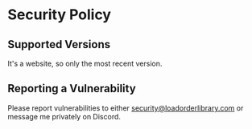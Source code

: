 # Security Policy

## Supported Versions

It's a website, so only the most recent version.

## Reporting a Vulnerability

Please report vulnerabilities to either security@loadorderlibrary.com or message me privately on Discord.
